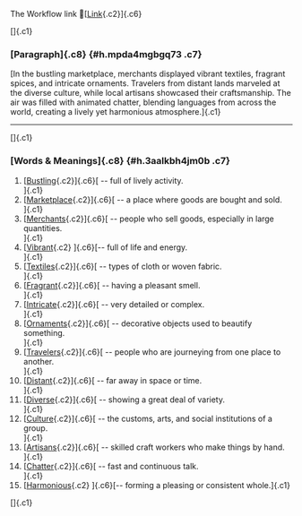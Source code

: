 The Workflow link
👏[[Link](https://www.google.com/url?q=http://www.google.com&sa=D&source=editors&ust=1757125635891673&usg=AOvVaw0RhDssIZaW9uYr7uJ_JT9-){.c2}]{.c6}

[]{.c1}

### [Paragraph]{.c8} {#h.mpda4mgbgq73 .c7}

[In the bustling marketplace, merchants displayed vibrant textiles,
fragrant spices, and intricate ornaments. Travelers from distant lands
marveled at the diverse culture, while local artisans showcased their
craftsmanship. The air was filled with animated chatter, blending
languages from across the world, creating a lively yet harmonious
atmosphere.]{.c1}

------------------------------------------------------------------------

[]{.c1}

### [Words & Meanings]{.c8} {#h.3aalkbh4jm0b .c7}

1.  [[Bustling](https://www.google.com/url?q=http://www.google.com&sa=D&source=editors&ust=1757125635893297&usg=AOvVaw1ewq1xenETE7cji1jrRnCc){.c2}]{.c6}[ --
    full of lively activity.\
    ]{.c1}
2.  [[Marketplace](https://www.google.com/url?q=http://www.google.com&sa=D&source=editors&ust=1757125635893610&usg=AOvVaw0uE1rFmUL0FjGB8leYYHrK){.c2}]{.c6}[ --
    a place where goods are bought and sold.\
    ]{.c1}
3.  [[Merchants](https://www.google.com/url?q=http://www.google.com&sa=D&source=editors&ust=1757125635894007&usg=AOvVaw3d62B_9hhy3wlz1prOSTTZ){.c2}]{.c6}[ --
    people who sell goods, especially in large quantities.\
    ]{.c1}
4.  [[Vibrant](https://www.google.com/url?q=http://www.google.com&sa=D&source=editors&ust=1757125635894393&usg=AOvVaw1RnqOClYrfC2DGhQb5hfdX){.c2}
    ]{.c6}[-- full of life and energy.\
    ]{.c1}
5.  [[Textiles](https://www.google.com/url?q=http://www.google.com&sa=D&source=editors&ust=1757125635894636&usg=AOvVaw3ueA7OnKBfWqiNaEq_a4aa){.c2}]{.c6}[ --
    types of cloth or woven fabric.\
    ]{.c1}
6.  [[Fragrant](https://www.google.com/url?q=http://www.google.com&sa=D&source=editors&ust=1757125635894919&usg=AOvVaw2zxuQC708VRqFbIaphCZvH){.c2}]{.c6}[ --
    having a pleasant smell.\
    ]{.c1}
7.  [[Intricate](https://www.google.com/url?q=http://www.google.com&sa=D&source=editors&ust=1757125635895215&usg=AOvVaw0gkRW0tCCC4PBXTwRwkf4H){.c2}]{.c6}[ --
    very detailed or complex.\
    ]{.c1}
8.  [[Ornaments](https://www.google.com/url?q=http://www.google.com&sa=D&source=editors&ust=1757125635895464&usg=AOvVaw0PQC0u5mskBOZQRbfx8QuU){.c2}]{.c6}[ --
    decorative objects used to beautify something.\
    ]{.c1}
9.  [[Travelers](https://www.google.com/url?q=http://www.google.com&sa=D&source=editors&ust=1757125635895659&usg=AOvVaw3eZXxRw2HO5_0VX6CZLFE9){.c2}]{.c6}[ --
    people who are journeying from one place to another.\
    ]{.c1}
10. [[Distant](https://www.google.com/url?q=http://www.google.com&sa=D&source=editors&ust=1757125635895812&usg=AOvVaw2OZAKyTeNxe_vyf7PieM3S){.c2}]{.c6}[ --
    far away in space or time.\
    ]{.c1}
11. [[Diverse](https://www.google.com/url?q=http://www.google.com&sa=D&source=editors&ust=1757125635895956&usg=AOvVaw2bt6iJ6znvHG63EW_kP6qe){.c2}]{.c6}[ --
    showing a great deal of variety.\
    ]{.c1}
12. [[Culture](https://www.google.com/url?q=http://www.google.com&sa=D&source=editors&ust=1757125635896109&usg=AOvVaw0tqRih9R8zl5cDF4gYEd4S){.c2}]{.c6}[ --
    the customs, arts, and social institutions of a group.\
    ]{.c1}
13. [[Artisans](https://www.google.com/url?q=http://www.google.com&sa=D&source=editors&ust=1757125635896362&usg=AOvVaw2MGg3XCyIuUiHIYgQGi4wP){.c2}]{.c6}[ --
    skilled craft workers who make things by hand.\
    ]{.c1}
14. [[Chatter](https://www.google.com/url?q=http://www.google.com&sa=D&source=editors&ust=1757125635896563&usg=AOvVaw2VfbU2fdR_nw1AGOI9heIz){.c2}]{.c6}[ --
    fast and continuous talk.\
    ]{.c1}
15. [[Harmonious](https://www.google.com/url?q=http://www.google.com&sa=D&source=editors&ust=1757125635896691&usg=AOvVaw17Kbla9HamlOIsHe38ZwAg){.c2}
    ]{.c6}[-- forming a pleasing or consistent whole.]{.c1}

[]{.c1}
